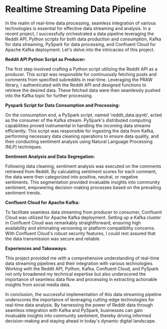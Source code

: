 # Realtime Streaming Data Pipeline

In the realm of real-time data processing, seamless integration of various technologies is essential for effective data streaming and analysis. 
In a recent project, I successfully orchestrated a data pipeline leveraging the Reddit API, Python scripts for both data production and consumption, Kafka 
for data streaming, PySpark for data processing, and Confluent Cloud for Apache Kafka deployment. Let's delve into the intricacies of this project.

**Reddit API Python Script as Producer:**

The first step involved crafting a Python script utilizing the Reddit API as a producer. This script was responsible for continuously fetching posts and 
comments from specified subreddits in real-time. Leveraging the PRAW library, I authenticated with the Reddit API and designed functions to retrieve the 
desired data. These fetched data were then seamlessly pushed into the Kafka topic for further processing.

**Pyspark Script for Data Consumption and Processing:**

On the consumption end, a PySpark script, named 'reddit_data.ipynb', acted as the consumer of the Kafka stream. PySpark's distributed computing capabilities
proved instrumental in handling the incoming data streams efficiently. This script was responsible for ingesting the data from Kafka, performing necessary 
data cleaning operations to ensure data quality, and then conducting sentiment analysis using Natural Language Processing (NLP) techniques.

**Sentiment Analysis and Data Segregation:**

Following data cleaning, sentiment analysis was executed on the comments retrieved from Reddit. By calculating sentiment scores for each comment, the data were 
then categorized into positive, neutral, or negative sentiments. This segmentation provided invaluable insights into community sentiment, empowering decision-making 
processes based on the prevailing sentiment trends.

**Confluent Cloud for Apache Kafka:**

To facilitate seamless data streaming from producer to consumer, Confluent Cloud was utilized for Apache Kafka deployment. Setting up a Kafka cluster in Confluent 
Cloud was remarkably straightforward, ensuring high availability and eliminating versioning or platform compatibility concerns. With Confluent Cloud's robust security 
features, I could rest assured that the data transmission was secure and reliable.

**Experiences and Takeaways:**

This project provided me with a comprehensive understanding of real-time data streaming pipelines and their integration with various technologies. Working with the Reddit 
API, Python, Kafka, Confluent Cloud, and PySpark not only broadened my technical expertise but also underscored the importance of seamless data flow and processing in extracting 
actionable insights from social media data.

In conclusion, the successful implementation of this data streaming pipeline underscores the importance of leveraging cutting-edge technologies for real-time data analysis. 
By harnessing the power of Reddit data through seamless integration with Kafka and PySpark, businesses can gain invaluable insights into community sentiment, thereby driving 
informed decision-making and staying ahead in today's dynamic digital landscape.
